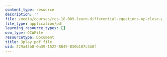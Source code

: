```yaml
---
content_type: resource
description: ''
file: /media/courses/res-18-009-learn-differential-equations-up-close-with-gilbert-strang-and-cleve-moler-fall-2015/229a43b80a3915228049830b107c4b8f_Q_f1vRLAENA.pdf
file_type: application/pdf
learning_resource_types: []
ocw_type: OCWFile
resourcetype: Document
title: 3play pdf file
uid: 229a43b8-0a39-1522-8049-830b107c4b8f
---
```

